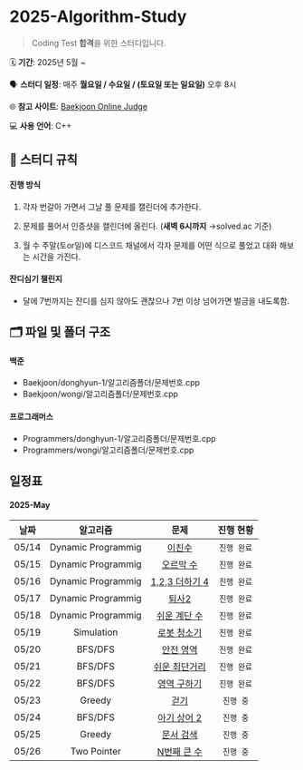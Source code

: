 # 2025-Algorithm-Study

> Coding Test **합격**을 위한 스터디입니다. 

🗓️ **기간**: 2025년 5월 ~

🗣️ **스터디 일정**: 매주 **월요일 / 수요일 / (토요일 또는 일요일)** 오후 8시

🌐 **참고 사이트**: [Baekjoon Online Judge](https://www.acmicpc.net)

💻 **사용 언어**: C++

## 📌 스터디 규칙

#### 진행 방식

1. 각자 번갈아 가면서 그날 풀 문제를 캘린더에 추가한다.
   
2. 문제를 풀어서 인증샷을 캘린더에 올린다. (**새벽 6시까지** →solved.ac 기준)
   
3. 월 수 주말(토or일)에 디스코드 채널에서 각자 문제를 어떤 식으로 풀었고 대화 해보는 시간을 가진다.

#### 잔디심기 챌린지

- 달에 7번까지는 잔디를 심지 않아도 괜찮으나 7번 이상 넘어가면 벌금을 내도록함.


## 🗂 파일 및 폴더 구조

#### 백준

- Baekjoon/donghyun-1/알고리즘폴더/문제번호.cpp
- Baekjoon/wongi/알고리즘폴더/문제번호.cpp

#### 프로그래머스

- Programmers/donghyun-1/알고리즘폴더/문제번호.cpp
- Programmers/wongi/알고리즘폴더/문제번호.cpp


## 일정표
   
#### 2025-May

| 날짜 | 알고리즘 | 문제 | 진행 현황 |
|:---:|:---:|:---:|:---:|
| 05/14 | Dynamic Programmig | [이친수](https://www.acmicpc.net/problem/2193) | `진행 완료` |
| 05/15 | Dynamic Programmig | [오르막 수](https://www.acmicpc.net/problem/11057) | `진행 완료` |
| 05/16 | Dynamic Programmig | [1,2,3 더하기 4](https://www.acmicpc.net/problem/15989) | `진행 완료` |
| 05/17 | Dynamic Programmig | [퇴사2](https://www.acmicpc.net/problem/15486) | `진행 완료` |
| 05/18 | Dynamic Programmig | [쉬운 계단 수](https://www.acmicpc.net/problem/10844) | `진행 완료` |
| 05/19 | Simulation | [로봇 청소기](https://www.acmicpc.net/problem/14503) | `진행 완료` |
| 05/20 | BFS/DFS | [안전 영역](https://www.acmicpc.net/problem/2468) | `진행 완료` |
| 05/21 | BFS/DFS | [쉬운 최단거리](https://www.acmicpc.net/problem/14940) | `진행 완료` |
| 05/22 | BFS/DFS | [영역 구하기](https://www.acmicpc.net/problem/2583) | `진행 완료` |
| 05/23 | Greedy | [걷기](https://www.acmicpc.net/problem/1459) | `진행 중` |
| 05/24 | BFS/DFS | [아기 상어 2](https://www.acmicpc.net/problem/17086) | `진행 중` |
| 05/25 | Greedy | [문서 검색](https://www.acmicpc.net/problem/1543) | `진행 중` |
| 05/26 | Two Pointer | [N번째 큰 수](https://www.acmicpc.net/problem/2075) | `진행 중` |

